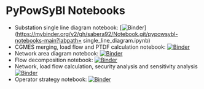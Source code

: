 # PyPowSyBl Notebooks

- Substation single line diagram notebook: [![Binder](https://mybinder.org/badge_logo.svg)](https://mybinder.org/v2/gh/sabera92/Notebook.git/pypowsybl-notebooks-main?labpath=
single_line_diagram.ipynb)
- CGMES merging, load flow and PTDF calculation notebook: [![Binder](https://mybinder.org/badge_logo.svg)](https://mybinder.org/v2/gh/sabera92/Notebook.git/main?labpath=cgmes.ipynb)
- Network area diagram notebook: [![Binder](https://mybinder.org/badge_logo.svg)](https://mybinder.org/v2/gh/sabera92/Notebook.git/main?labpath=network_area_diagram.ipynb)
- Flow decomposition notebook: [![Binder](https://mybinder.org/badge_logo.svg)](https://mybinder.org/v2/gh/sabera92/Notebook.git/main?labpath=flow_decomposition_visualization_demo.ipynb)
- Network, load flow calculation, security analysis and sensitivity analysis [![Binder](https://mybinder.org/badge_logo.svg)](https://mybinder.org/v2/gh/sabera92/Notebook.git/main?labpath=pypowsybl_lf_security_sensitivity_analysis.ipynb)
- Operator strategy notebook: [![Binder](https://mybinder.org/badge_logo.svg)](https://mybinder.org/v2/gh/sabera92/Notebook.git/main?labpath=operator_strategy.ipynb)
